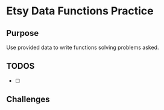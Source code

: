 # Etsy Data Functions Practice

## Purpose
Use provided data to write functions solving problems asked.

## TODOS
- [ ]

## Challenges
